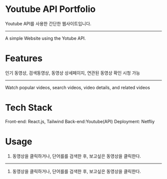 # Youtube API Portfolio
Youtube API를 사용한 간단한 웹사이트입니다.

---------------
A simple Website using the Yotube API.

# Features

인기 동영상, 검색동영상, 동영상 상세페이지, 연관된 동영상 확인 시청 가능

---------------
Watch popular videos, search videos, video details, and related videos

# Tech Stack

Front-end: React.js, Tailwind
Back-end:Youtube(API)
Deployment: Netfliy

# Usage

1. 동영상을 클릭하거나, 단어를를 검색한 후, 보고싶은 동영상을 클릭한다.

------------------
1. 동영상을 클릭하거나, 단어를를 검색한 후, 보고싶은 동영상을 클릭한다.
